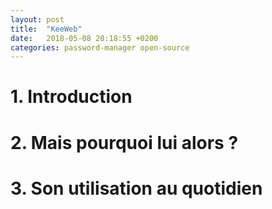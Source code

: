 ```yaml
---
layout: post
title:  "KeeWeb"
date:   2018-05-08 20:18:55 +0200
categories: password-manager open-source
---
```


# 1. Introduction
# 2. Mais pourquoi lui alors ?
# 3. Son utilisation au quotidien